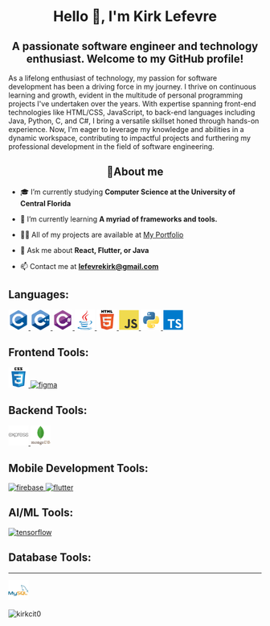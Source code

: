 <h1 align="center">Hello 👋, I'm Kirk Lefevre</h1>
<h2 align="center">A passionate software engineer and technology enthusiast. Welcome to my GitHub profile!</h2>
<p>As a lifelong enthusiast of technology, my passion for software development has been a driving force in my journey. I thrive on continuous learning and growth, evident in the multitude of personal programming projects I've undertaken over the years. With expertise spanning front-end technologies like HTML/CSS, JavaScript, to back-end languages including Java, Python, C, and C#, I bring a versatile skillset honed through hands-on experience. Now, I'm eager to leverage my knowledge and abilities in a dynamic workspace, contributing to impactful projects and furthering my professional development in the field of software engineering.</p>
<!-- <hr> -->

<h2 align="center">🚀About me</h2>

- 🎓 I’m currently studying **Computer Science at the University of Central Florida**

- 🌱 I’m currently learning **A myriad of frameworks and tools.**

- 👨‍💻 All of my projects are available at [My Portfolio](kirklefevre.web.app/)

- 💬 Ask me about **React, Flutter, or Java**

- 📫 Contact me at **lefevrekirk@gmail.com**

<h2 align="left">Languages:</h2>
<!-- <hr> -->
<p align="left"> 
  <a href="https://www.cprogramming.com/" target="_blank" rel="noreferrer"> <img src="https://raw.githubusercontent.com/devicons/devicon/master/icons/c/c-original.svg" alt="c" width="40" height="40"/> </a> 
  <a href="https://www.w3schools.com/cpp/" target="_blank" rel="noreferrer"> <img src="https://raw.githubusercontent.com/devicons/devicon/master/icons/cplusplus/cplusplus-original.svg" alt="cplusplus" width="40" height="40"/> </a> 
  <a href="https://www.w3schools.com/cs/" target="_blank" rel="noreferrer"> <img src="https://raw.githubusercontent.com/devicons/devicon/master/icons/csharp/csharp-original.svg" alt="csharp" width="40" height="40"/> </a> 
  <a href="https://www.java.com" target="_blank" rel="noreferrer"> <img src="https://raw.githubusercontent.com/devicons/devicon/master/icons/java/java-original.svg" alt="java" width="40" height="40"/> </a> 
  <a href="https://www.w3.org/html/" target="_blank" rel="noreferrer"> <img src="https://raw.githubusercontent.com/devicons/devicon/master/icons/html5/html5-original-wordmark.svg" alt="html5" width="40" height="40"/> </a> 
  <a href="https://developer.mozilla.org/en-US/docs/Web/JavaScript" target="_blank" rel="noreferrer"> <img src="https://raw.githubusercontent.com/devicons/devicon/master/icons/javascript/javascript-original.svg" alt="javascript" width="40" height="40"/> </a> 
  <a href="https://www.python.org" target="_blank" rel="noreferrer"> <img src="https://raw.githubusercontent.com/devicons/devicon/master/icons/python/python-original.svg" alt="python" width="40" height="40"/> </a> 
  <a href="https://www.typescriptlang.org/" target="_blank" rel="noreferrer"> <img src="https://raw.githubusercontent.com/devicons/devicon/master/icons/typescript/typescript-original.svg" alt="typescript" width="40" height="40"/> </a> 
</p>

<h2 align="left">Frontend Tools:</h2>
<!-- <hr> -->
<p align="left"> 
  <a href="https://www.w3schools.com/css/" target="_blank" rel="noreferrer"> <img src="https://raw.githubusercontent.com/devicons/devicon/master/icons/css3/css3-original-wordmark.svg" alt="css3" width="40" height="40"/> </a> 
  <a href="https://www.figma.com/" target="_blank" rel="noreferrer"> <img src="https://www.vectorlogo.zone/logos/figma/figma-icon.svg" alt="figma" width="40" height="40"/> </a> 
  <!-- Add more icons here -->
</p>

<h2 align="left">Backend Tools:</h2>
<!-- <hr> -->
<p align="left"> 
  <a href="https://expressjs.com" target="_blank" rel="noreferrer"> <img src="https://raw.githubusercontent.com/devicons/devicon/master/icons/express/express-original-wordmark.svg" alt="express" width="40" height="40"/> </a> 
  <a href="https://www.mongodb.com/" target="_blank" rel="noreferrer"> <img src="https://raw.githubusercontent.com/devicons/devicon/master/icons/mongodb/mongodb-original-wordmark.svg" alt="mongodb" width="40" height="40"/> </a> 
  <!-- Add more icons here -->
</p>

<h2 align="left">Mobile Development Tools:</h2>
<!-- <hr> -->
<p align="left"> 
  <a href="https://firebase.google.com/" target="_blank" rel="noreferrer"> <img src="https://www.vectorlogo.zone/logos/firebase/firebase-icon.svg" alt="firebase" width="40" height="40"/> </a> 
  <a href="https://flutter.dev" target="_blank" rel="noreferrer"> <img src="https://www.vectorlogo.zone/logos/flutterio/flutterio-icon.svg" alt="flutter" width="40" height="40"/> </a> 
  <!-- Add more icons here -->
</p>

<h2 align="left">AI/ML Tools:</h2>
<!-- <hr> -->
<p align="left"> 
  <a href="https://www.tensorflow.org" target="_blank" rel="noreferrer"> <img src="https://www.vectorlogo.zone/logos/tensorflow/tensorflow-icon.svg" alt="tensorflow" width="40" height="40"/> </a> 
  <!-- Add more icons here -->
</p>

<h2 align="left">Database Tools:</h2>
<hr>
<p align="left"> 
  <a href="https://www.mysql.com/" target="_blank" rel="noreferrer"> <img src="https://raw.githubusercontent.com/devicons/devicon/master/icons/mysql/mysql-original-wordmark.svg" alt="mysql" width="40" height="40"/> </a> 
  <!-- Add more icons here -->
</p>

<p><img align="center" src="https://github-readme-stats.vercel.app/api/top-langs?username=kirkcit0&show_icons=true&locale=en&layout=compact" alt="kirkcit0" /></p>
